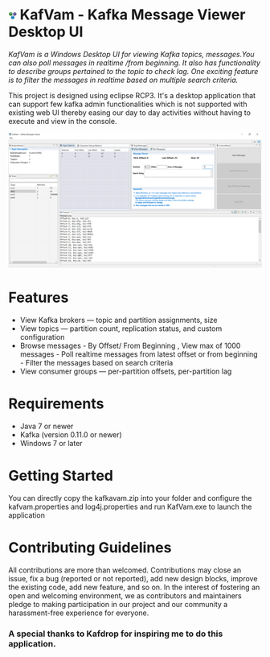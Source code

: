 <img src="https://github.com/vamsiprasanth/Kafvam/blob/main/types.gif" alt="logo"/> KafVam - Kafka Message Viewer Desktop UI
===
<em>KafVam is a Windows Desktop UI for viewing Kafka topics, messages.You can also poll messages in realtime /from beginning. It also has functionality to describe groups pertained to the topic to check lag. One exciting feature is to filter the messages in realtime based on multiple search criteria.</em>

This project is designed using eclipse RCP3. It's a desktop application that can support few kafka admin functionalities which is not supported with existing web UI thereby easing our day to day activities without having to execute and view in the console.


![ScreenShot](https://github.com/vamsiprasanth/Kafvam/blob/main/KafVam.PNG)


# Features
* View Kafka brokers — topic and partition assignments, size
* View topics — partition count, replication status, and custom configuration
* Browse messages - By Offset/ From Beginning , View max of 1000 messages
                  -  Poll realtime messages from latest offset or from beginning
                  - Filter the messages based on search criteria
* View consumer groups — per-partition  offsets, per-partition lag

# Requirements
* Java 7 or newer
* Kafka (version 0.11.0 or newer) 
* Windows 7 or later

# Getting Started
You can directly copy the kafkavam.zip into your folder and configure the kafvam.properties and log4j.properties and run KafVam.exe to launch the application

# Contributing Guidelines
All contributions are more than welcomed. Contributions may close an issue, fix a bug (reported or not reported), add new design blocks, improve the existing code, add new feature, and so on. In the interest of fostering an open and welcoming environment, we as contributors and maintainers pledge to making participation in our project and our community a harassment-free experience for everyone.

### A special thanks to Kafdrop for inspiring me to do this application.
